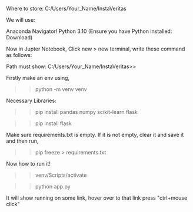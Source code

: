 Where to store: C:/Users/Your_Name/InstaVeritas

We will use:

Anaconda Navigator!
Python 3.10 (Ensure you have Python installed: Download)

Now in Jupter Notebook, Click new > new terminal, write these command as follows:

Path must show: C:/Users/Your_Name/InstaVeritas>>

Firstly make an env using,

>> python -m venv venv

Necessary Libraries:

>> pip install pandas numpy scikit-learn flask

>> pip install flask

Make sure requirements.txt is empty. If it is not empty, clear it and save it and then run,

>> pip freeze > requirements.txt


Now how to run it!

>> venv/Scripts/activate

>> python app.py

It will show running on some link, hover over to that link press "ctrl+mouse click"
